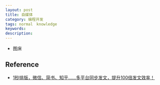 ```yaml
---
layout: post
title: 自媒体
category: 编程开发
tags: normal　knowledge
keywords: 
description: 
---
```


* 图床

## Reference

* [1秒排版，微信、简书、知乎……多平台同步发文，提升100倍发文效率！](https://zhuanlan.zhihu.com/p/30173235)